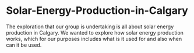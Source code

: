 # Solar-Energy-Production-in-Calgary
The exploration that our group is undertaking is all about solar energy production in Calgary. We wanted to explore how solar energy production works, which for our purposes includes what is it used for and also when can it be used.
